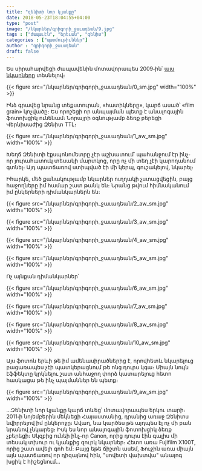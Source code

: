 ```yaml
---
title: "զենիտի նոր կյանքը"
date: 2018-05-23T18:04:55+04:00
type: "post"
image: "/նկարներ/գրիգորի_ջաւադեան/9.jpg"
tags : ["ժապաւէն", "երեւան", "զենիտ"]
categories : ["պատմութիւններ"]
author : "գրիգորի_ջաւադեան"
draft: false
---
```


Ես սիրահարվեցի ժապավենին մոտավորապես 2009֊ին՝ [այս նկարները](https://yozhezavrik.livejournal.com/28134.html) տեսնելով։

{{< figure src="/նկարներ/գրիգորի_ջաւադեան/0_sm.jpg" width="100%" >}}

Ինձ գրավեց նրանց տեքստուրան, «հատիկները», կարճ ասած՝ «film grain» կոչվածը։ Ես որոշեցի որ անպայման պետք է անալոգային ֆոտոխցիկ ունենամ։ Նորայրի օգնությամբ ձեռք բերեցի Վերնիսաժից Զենիտ TTL։

{{< figure src="/նկարներ/գրիգորի_ջաւադեան/1_aw_sm.jpg" width="100%" >}}

Խեղճ Զենիտի էքսպոնոմետրը չէր աշխատում՝ պահանջում էր ինչ֊որ յուրահատուկ տեսակի մարտկոց, որը ոչ մի տեղ չէի կարողանում գտնել։ Այդ պատճառով ստիպված էի մի կերպ, գուշակելով, նկարել։

Իհարկե, մեծ քանակությամբ նկարներ ուղղակի չստացվեցին, բայց հաջողները իմ համար շատ թանկ են։ Նրանց թվում հիմնականում իմ ընկերների դիմանկարներն են։

{{< figure src="/նկարներ/գրիգորի_ջաւադեան/2_aw_sm.jpg" width="100%" >}}

{{< figure src="/նկարներ/գրիգորի_ջաւադեան/3_aw_sm.jpg" width="100%" >}}

{{< figure src="/նկարներ/գրիգորի_ջաւադեան/4_aw_sm.jpg" width="100%" >}}

{{< figure src="/նկարներ/գրիգորի_ջաւադեան/5_aw_sm.jpg" width="100%" >}}

Ոչ այնքան դիմանկարներ՝

{{< figure src="/նկարներ/գրիգորի_ջաւադեան/6_aw_sm.jpg" width="100%" >}}

{{< figure src="/նկարներ/գրիգորի_ջաւադեան/7_aw_sm.jpg" width="100%" >}}

{{< figure src="/նկարներ/գրիգորի_ջաւադեան/8_aw_sm.jpg" width="100%" >}}

{{< figure src="/նկարներ/գրիգորի_ջաւադեան/10_aw_sm.jpg" width="100%" >}}

Այս ֆոտոն երևի թե իմ ամենասիրածներից է, որովհետև նկարելուց բացառապես չէի պատկերացնում թե ոնց դուրս կգա։ Միայն նույն էֆֆեկտը  կրկնելու շատ անհաջող փորձ կատարելուց հետո հասկացա թե ինչ պայմաններ են պետք։

{{< figure src="/նկարներ/գրիգորի_ջաւադեան/9_aw_sm.jpg" width="100%" >}}

…Զենիտի նոր կյանքը կարճ տևեց՝ մոտավորապես երկու տարի։ 2011֊ի նոյեմբերին մեկնեցի Հայաստանից, դրանից առաջ Զենիտս նվիրրելով իմ ընկերոջը։ Ավաղ, նա կարծես թե այդպես էլ ոչ մի բան նրանով չնկարեց։
Իսկ ես նոր անալոգային ֆոտոխցիկ ձեռք չբերեցի։ Սկզբից ունեի ինչ֊որ Canon, որից դուրս էին գալիս մի տեսակ տխուր ու կյանքից զուրկ նկարներ։ Հետո առա Fujifilm X100T, որից շատ ավելի գոհ եմ։ Բայց եթե ճիշտն ասեմ, Ֆուջին առա միայն այն պատճառով որ դիզայնով հին, "սովետի վախտվա" անալոգ խցիկ է հիշեցնում…
